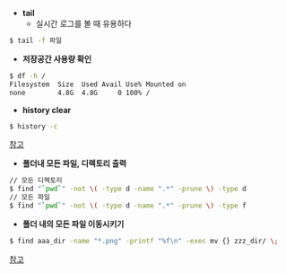
- **tail**
  - 실시간 로그를 볼 때 유용하다
```bash
$ tail -f 파일
```
- **저장공간 사용량 확인**
```bash
$ df -h /
Filesystem  Size  Used Avail Use% Mounted on
none        4.8G  4.8G     0 100% /
```
- **history clear**
```bash
$ history -c
```
[참고](https://unix.stackexchange.com/questions/203290/how-do-i-clear-the-terminal-history)


- **폴더내 모든 파일, 디렉토리 출력**
```bash
// 모든 디렉토리
$ find "`pwd`" -not \( -type d -name ".*" -prune \) -type d
// 모든 파일
$ find "`pwd`" -not \( -type d -name ".*" -prune \) -type f
```

- **폴더 내의 모든 파일 이동시키기**
```bash
$ find aaa_dir -name "*.png" -printf "%f\n" -exec mv {} zzz_dir/ \;
```
[참고](http://hashcode.co.kr/questions/4476/%EB%A6%AC%EB%88%85%EC%8A%A4%EC%97%90%EC%84%9C-%ED%8F%B4%EB%8D%94-%EB%82%B4%EC%9D%98-%EB%AA%A8%EB%93%A0-%ED%8C%8C%EC%9D%BC%EC%9D%84-%EC%9D%B4%EB%8F%99%ED%95%98%EB%8A%94-%EB%AA%85%EB%A0%B9%EC%96%B4)
